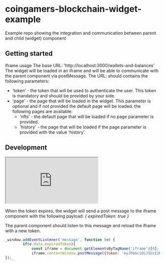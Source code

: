 # coingamers-blockchain-widget-example
Example repo showing the integration and communication between parent and child (widget) component

## Getting started

Iframe usage
The base URL: ‘http://localhost:3000/wallets-and-balances’
The widget will be loaded in an iframe and will be able to communicate with the parent component via postMessage.
The URL: should contains the following parameters:
- ‘token’ - the token that will be used to authenticate the user. This token is mandatory and should be provided by your side.
- 'page' - the page that will be loaded in the widget. This parameter is optional and if not provided the default page will be loaded.
the following pages are available:
  - ‘nfts’ - the default page that will be loaded if no page parameter is provided.
  - 'history' - the page that will be loaded if the page parameter is provided with the value ‘history’.

## Development

_<iframe src="http://localhost:3000/wallets-and-balances?token=eyJhbGciOiJIUzI1NiIsInR5cCI6IkpXVCJ9&page=nfts"> </iframe>_

When the token expires, the widget will send a post message to the iframe component with the following payload:
_{
  expiredToken: true
}_

The parent component should listen to this message and reload the iframe with a new token.

```javascript
_window.addEventListener('message', function (e) {
        if(e.data.expiredToken){
            const iframe = document.getElementsByTagName('iframe')[0];
            iframe.contentWindow.postMessage({token: 'eyJhbGciOiJIUzI1NiIsInR5cCI6IkpXVCJ9…'} , '*');}
});_
```



